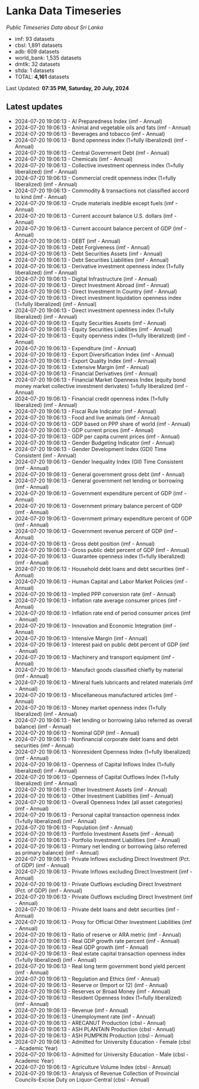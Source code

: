 # Lanka Data Timeseries
*Public Timeseries Data about Sri Lanka*

* imf: 93 datasets
* cbsl: 1,891 datasets
* adb: 609 datasets
* world_bank: 1,535 datasets
* dmtlk: 32 datasets
* sltda: 1 datasets
* TOTAL: **4,161** datasets

Last Updated: **07:35 PM, Saturday, 20 July, 2024**

## Latest updates

* 2024-07-20 19:06:13 - AI Preparedness Index (imf - Annual)
* 2024-07-20 19:06:13 - Animal and vegetable oils and fats (imf - Annual)
* 2024-07-20 19:06:13 - Beverages and tobacco (imf - Annual)
* 2024-07-20 19:06:13 - Bond openness index (1=fully liberalized) (imf - Annual)
* 2024-07-20 19:06:13 - Central Government Debt (imf - Annual)
* 2024-07-20 19:06:13 - Chemicals (imf - Annual)
* 2024-07-20 19:06:13 - Collective investment openness index (1=fully liberalized) (imf - Annual)
* 2024-07-20 19:06:13 - Commercial credit openness index (1=fully liberalized) (imf - Annual)
* 2024-07-20 19:06:13 - Commodity & transactions not classified accord to kind (imf - Annual)
* 2024-07-20 19:06:13 - Crude materials inedible except fuels (imf - Annual)
* 2024-07-20 19:06:13 - Current account balance U.S. dollars (imf - Annual)
* 2024-07-20 19:06:13 - Current account balance percent of GDP (imf - Annual)
* 2024-07-20 19:06:13 - DEBT (imf - Annual)
* 2024-07-20 19:06:13 - Debt Forgiveness (imf - Annual)
* 2024-07-20 19:06:13 - Debt Securities Assets (imf - Annual)
* 2024-07-20 19:06:13 - Debt Securities Liabilities (imf - Annual)
* 2024-07-20 19:06:13 - Derivative investment openness index (1=fully liberalized) (imf - Annual)
* 2024-07-20 19:06:13 - Digital Infrastructure (imf - Annual)
* 2024-07-20 19:06:13 - Direct Investment Abroad (imf - Annual)
* 2024-07-20 19:06:13 - Direct Investment In Country (imf - Annual)
* 2024-07-20 19:06:13 - Direct investment liquidation openness index (1=fully liberalized) (imf - Annual)
* 2024-07-20 19:06:13 - Direct investment openness index (1=fully liberalized) (imf - Annual)
* 2024-07-20 19:06:13 - Equity Securities Assets (imf - Annual)
* 2024-07-20 19:06:13 - Equity Securities Liabilities (imf - Annual)
* 2024-07-20 19:06:13 - Equity openness index (1=fully liberalized) (imf - Annual)
* 2024-07-20 19:06:13 - Expenditure (imf - Annual)
* 2024-07-20 19:06:13 - Export Diversification Index (imf - Annual)
* 2024-07-20 19:06:13 - Export Quality Index (imf - Annual)
* 2024-07-20 19:06:13 - Extensive Margin (imf - Annual)
* 2024-07-20 19:06:13 - Financial Derivatives (imf - Annual)
* 2024-07-20 19:06:13 - Financial Market Openness Index (equity bond money market collective investment derivates) 1=fully liberalized (imf - Annual)
* 2024-07-20 19:06:13 - Financial credit openness index (1=fully liberalized) (imf - Annual)
* 2024-07-20 19:06:13 - Fiscal Rule Indicator (imf - Annual)
* 2024-07-20 19:06:13 - Food and live animals (imf - Annual)
* 2024-07-20 19:06:13 - GDP based on PPP share of world (imf - Annual)
* 2024-07-20 19:06:13 - GDP current prices (imf - Annual)
* 2024-07-20 19:06:13 - GDP per capita current prices (imf - Annual)
* 2024-07-20 19:06:13 - Gender Budgeting Indicator (imf - Annual)
* 2024-07-20 19:06:13 - Gender Development Index (GDI) Time Consistent (imf - Annual)
* 2024-07-20 19:06:13 - Gender Inequality Index (GII) Time Consistent (imf - Annual)
* 2024-07-20 19:06:13 - General government gross debt (imf - Annual)
* 2024-07-20 19:06:13 - General government net lending or borrowing (imf - Annual)
* 2024-07-20 19:06:13 - Government expenditure percent of GDP (imf - Annual)
* 2024-07-20 19:06:13 - Government primary balance percent of GDP (imf - Annual)
* 2024-07-20 19:06:13 - Government primary expenditure percent of GDP (imf - Annual)
* 2024-07-20 19:06:13 - Government revenue percent of GDP (imf - Annual)
* 2024-07-20 19:06:13 - Gross debt position (imf - Annual)
* 2024-07-20 19:06:13 - Gross public debt percent of GDP (imf - Annual)
* 2024-07-20 19:06:13 - Guarantee openness index (1=fully liberalized) (imf - Annual)
* 2024-07-20 19:06:13 - Household debt loans and debt securities (imf - Annual)
* 2024-07-20 19:06:13 - Human Capital and Labor Market Policies (imf - Annual)
* 2024-07-20 19:06:13 - Implied PPP conversion rate (imf - Annual)
* 2024-07-20 19:06:13 - Inflation rate average consumer prices (imf - Annual)
* 2024-07-20 19:06:13 - Inflation rate end of period consumer prices (imf - Annual)
* 2024-07-20 19:06:13 - Innovation and Economic Integration (imf - Annual)
* 2024-07-20 19:06:13 - Intensive Margin (imf - Annual)
* 2024-07-20 19:06:13 - Interest paid on public debt percent of GDP (imf - Annual)
* 2024-07-20 19:06:13 - Machinery and transport equipment (imf - Annual)
* 2024-07-20 19:06:13 - Manufact goods classified chiefly by material (imf - Annual)
* 2024-07-20 19:06:13 - Mineral fuels lubricants and related materials (imf - Annual)
* 2024-07-20 19:06:13 - Miscellaneous manufactured articles (imf - Annual)
* 2024-07-20 19:06:13 - Money market openness index (1=fully liberalized) (imf - Annual)
* 2024-07-20 19:06:13 - Net lending or borrowing (also referred as overall balance) (imf - Annual)
* 2024-07-20 19:06:13 - Nominal GDP (imf - Annual)
* 2024-07-20 19:06:13 - Nonfinancial corporate debt loans and debt securities (imf - Annual)
* 2024-07-20 19:06:13 - Nonresident Openness Index (1=fully liberalized) (imf - Annual)
* 2024-07-20 19:06:13 - Openness of Capital Inflows Index (1=fully liberalized) (imf - Annual)
* 2024-07-20 19:06:13 - Openness of Capital Outflows Index (1=fully liberalized) (imf - Annual)
* 2024-07-20 19:06:13 - Other Investment Assets (imf - Annual)
* 2024-07-20 19:06:13 - Other Investment Liabilities (imf - Annual)
* 2024-07-20 19:06:13 - Overall Openness Index (all asset categories) (imf - Annual)
* 2024-07-20 19:06:13 - Personal capital transaction openness index (1=fully liberalized) (imf - Annual)
* 2024-07-20 19:06:13 - Population (imf - Annual)
* 2024-07-20 19:06:13 - Portfolio Investment Assets (imf - Annual)
* 2024-07-20 19:06:13 - Portfolio Investment Liabilities (imf - Annual)
* 2024-07-20 19:06:13 - Primary net lending or borrowing (also referred as primary balance) (imf - Annual)
* 2024-07-20 19:06:13 - Private Inflows excluding Direct Investment (Pct. of GDP) (imf - Annual)
* 2024-07-20 19:06:13 - Private Inflows excluding Direct Investment (imf - Annual)
* 2024-07-20 19:06:13 - Private Outflows excluding Direct Investment (Pct. of GDP) (imf - Annual)
* 2024-07-20 19:06:13 - Private Outflows excluding Direct Investment (imf - Annual)
* 2024-07-20 19:06:13 - Private debt loans and debt securities (imf - Annual)
* 2024-07-20 19:06:13 - Proxy for Official Other Investment Liabilities (imf - Annual)
* 2024-07-20 19:06:13 - Ratio of reserve or ARA metric (imf - Annual)
* 2024-07-20 19:06:13 - Real GDP growth rate percent (imf - Annual)
* 2024-07-20 19:06:13 - Real GDP growth (imf - Annual)
* 2024-07-20 19:06:13 - Real estate capital transaction openness index (1=fully liberalized) (imf - Annual)
* 2024-07-20 19:06:13 - Real long term government bond yield percent (imf - Annual)
* 2024-07-20 19:06:13 - Regulation and Ethics (imf - Annual)
* 2024-07-20 19:06:13 - Reserve or (Import or 12) (imf - Annual)
* 2024-07-20 19:06:13 - Reserves or Broad Money (imf - Annual)
* 2024-07-20 19:06:13 - Resident Openness Index (1=fully liberalized) (imf - Annual)
* 2024-07-20 19:06:13 - Revenue (imf - Annual)
* 2024-07-20 19:06:13 - Unemployment rate (imf - Annual)
* 2024-07-20 19:06:13 - ARECANUT Production (cbsl - Annual)
* 2024-07-20 19:06:13 - ASH PLANTAIN Production (cbsl - Annual)
* 2024-07-20 19:06:13 - ASH PUMPKIN Production (cbsl - Annual)
* 2024-07-20 19:06:13 - Admitted for University Education - Female (cbsl - Academic Year)
* 2024-07-20 19:06:13 - Admitted for University Education - Male (cbsl - Academic Year)
* 2024-07-20 19:06:13 - Agriculture Volume Index (cbsl - Annual)
* 2024-07-20 19:06:13 - Analysis of Revenue Collection of Provincial Councils-Excise Duty on Liquor-Central (cbsl - Annual)